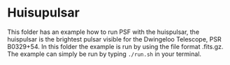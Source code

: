 # Huisupulsar

This folder has an example how to run PSF with the huispulsar,
the huispulsar is the brightest pulsar visible for the Dwingeloo
Telescope, PSR B0329+54. In this folder the example is run by 
using the file format .fits.gz. The example can simply be run by
typing `./run.sh` in your terminal.
